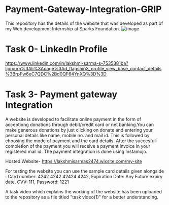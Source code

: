 # Payment-Gateway-Integration-GRIP
This repository has the details of the website that was developed as part of my Web development Internship at Sparks Foundation.
![image](https://user-images.githubusercontent.com/43681423/115508763-52efa600-a29b-11eb-9e37-0f3a188dadc0.png)

# Task 0- LinkedIn Profile
https://www.linkedin.com/in/lakshmi-sarma-s-7535381ba?lipi=urn%3Ali%3Apage%3Ad_flagship3_profile_view_base_contact_details%3BrpFw6eC7QDC%2Bd0QF64YnXQ%3D%3D

# Task 3- Payment gateway Integration
A website is developed to facilitate online payment in the form of acceptiong donations through debit/credit card or net banking.You can make generous donations by just clicking on donate and entering your personal details like name, mobile no. and mail id. This is followed by choosing the mode of payment and the card details. After the succesfull completion of the payment you will receive a payment invoice in your registered mail id. 
The payment integration is done using Instamojo.

Hosted Website- https://lakshmisarmas2474.wixsite.com/my-site

For testing the website you can use the sample card details given alongside : Card number: 4242 4242 42424 4242, Expiration Date: Any Future expiry date, CVV: 111, Password: 1221

A task video which explains the working of the website has been uploaded to the repository as a file titled "task video(1)" for a better understanding.
